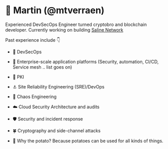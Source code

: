 # 🥔 Martin (@mtverraen)

Experienced DevSecOps Engineer turned cryptobro and blockchain developer. Currently working on building [Saline Network](https://saline.network)

Past experience include 👇
- 🔸 DevSecOps
- 🗼 Enterprise-scale application platforms (Security, automation, CI/CD, Service mesh .. list goes on)
- 🔐 PKI
- ⚓️  Site Reliability Engineering (SRE)/DevOps
- 🔧 Chaos Engineering
- ☁️  Cloud Security Architecture and audits
- 🛡️ Security and incident response
- 🍀 Cryptography and side-channel attacks

- 🥔 Why the potato?
Because potatoes can be used for all kinds of things.